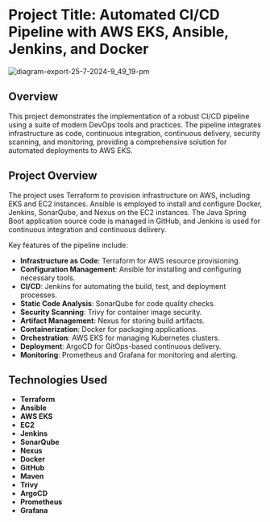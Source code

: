 # Project Title: Automated CI/CD Pipeline with AWS EKS, Ansible, Jenkins, and Docker
![diagram-export-25-7-2024-9_49_19-pm](https://github.com/user-attachments/assets/fba4b6d3-a865-42a8-a430-006d7db57001)

## Overview

This project demonstrates the implementation of a robust CI/CD pipeline using a suite of modern DevOps tools and practices. The pipeline integrates infrastructure as code, continuous integration, continuous delivery, security scanning, and monitoring, providing a comprehensive solution for automated deployments to AWS EKS.

## Project Overview

The project uses Terraform to provision infrastructure on AWS, including EKS and EC2 instances. Ansible is employed to install and configure Docker, Jenkins, SonarQube, and Nexus on the EC2 instances. The Java Spring Boot application source code is managed in GitHub, and Jenkins is used for continuous integration and continuous delivery.

Key features of the pipeline include:

- **Infrastructure as Code**: Terraform for AWS resource provisioning.
- **Configuration Management**: Ansible for installing and configuring necessary tools.
- **CI/CD**: Jenkins for automating the build, test, and deployment processes.
- **Static Code Analysis**: SonarQube for code quality checks.
- **Security Scanning**: Trivy for container image security.
- **Artifact Management**: Nexus for storing build artifacts.
- **Containerization**: Docker for packaging applications.
- **Orchestration**: AWS EKS for managing Kubernetes clusters.
- **Deployment**: ArgoCD for GitOps-based continuous delivery.
- **Monitoring**: Prometheus and Grafana for monitoring and alerting.

## Technologies Used

- **Terraform**
- **Ansible**
- **AWS EKS**
- **EC2**
- **Jenkins**
- **SonarQube**
- **Nexus**
- **Docker**
- **GitHub**
- **Maven**
- **Trivy**
- **ArgoCD**
- **Prometheus**
- **Grafana**
